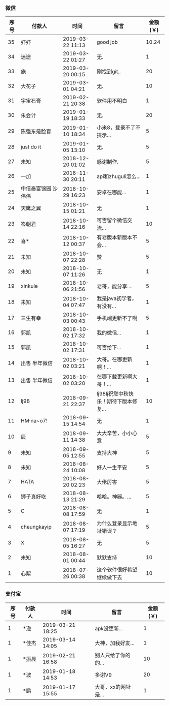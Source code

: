 ### 微信
 | 序号 | 付款人 | 时间| 留言 | 金额(￥) |
 | ----- | --------- | ----------- | ------------ | -------------|
 |35 | 虾虾  | 2019-03-22 11:13| good job             | 10.24|
 |34 | 迷途  | 2019-03-22 01:27| 无.              | 1|
 |33 | 施  | 2019-03-20 00:15| 刚找到git..              | 20|
 |32 | 大花子  | 2019-03-01 04:21| 无.              | 10|
 |31 | 宇宙石膏  | 2019-02-21 20:38| 软件用不明白              | 1|
 |30 | 朱会计  | 2019-01-19 18:33| 无.              | 20|
 |29 | 陈强东是脸盲  | 2019-01-10 18:34| 小米8，登录不了不提示...              | 5|
 |28 | just do it  | 2019-01-05 13:10| 无.              | 5|
 |27 | 未知 | 2018-12-20 01:02| 感谢制作.              | 5|
 |26 | 一加  | 2018-11-30 20:11| api和zhuguli怎么...              | 1|
 |25 | 中信泰富锦园 沙伟伟  | 2018-10-29 16:23| 安卓在哪能...              | 1|
 |24 | 天鹰之翼  | 2018-10-15 01:21| 无              | 1|
 |23 | 岑朝君  | 2018-10-14 22:16| 可否留个微信交流...              | 10|
 |22 | 喜*  | 2018-10-12 00:37| 有老版本新版本不会...              | 5|
 |21 | 未知  | 2018-10-07 22:28| 赞             | 5|
 |20 | 未知  | 2018-10-07 11:26| 无              | 1|
 |19 | xinkule  | 2018-10-06 21:56| 老哥，能分享....              | 5|
 |18 | 未知  | 2018-10-04 07:47| 我是java初学者，有没有...              | 1|
 |17 | 三生有幸  | 2018-10-03 00:43| 手机端更新不了啊              | 5|
 |16 | 郭凯  | 2018-10-02 17:32| 我的微信...              | 1|
 |15 | 郭凯  | 2018-10-02 17:31| 可否给下...              | 1|
 |14 | 出售 半年微信  | 2018-10-02 03:21| 大哥。在哪更新啊！...              | 1|
 |13 | 出售 半年微信  | 2018-10-02 03:20| 在哪下载更新啊大哥！...              | 1|
 |12 | lj98  | 2018-09-21 22:37| lj98lj祝您中秋快乐！期待下版本修复...              | 10|
 |11 | HM·na~o7!  | 2018-09-15 14:54| 无              | 1|
 |10 | 辰  | 2018-09-11 14:38| 大大辛苦，小小心意              | 5|
 |9 | 未知  | 2018-09-05 12:55| 支持大神              | 5|
 |8 | 未知  | 2018-08-24 10:08| 好人一生平安              | 5|
 |7 | HATA  | 2018-08-20 02:23| 大佬厉害              | 5|
 |6 | 狮子真好吃  | 2018-08-13 21:29| 哈哈。神器。...              | 5|
 |5 | C | 2018-08-08 17:59| 无              | 1|
 |4 | cheungkayip  | 2018-08-07 17:19 | 为什么登录显示地址错误？ | 5|
 |3 | X  | 2018-08-05 16:27| 无              | 5|
 |2 | 未知  | 2018-08-01 00:44 | 默默支持              | 10|
 |1 | 心絮 | 2018-07-26 00:38 | 这个软件很好希望继续做下去 | 10|


### 支付宝

 | 序号 | 付款人 | 时间| 留言 | 金额(￥) |
 | ----- | --------- | ----------- | ------------ | -------------|
 |1 | *逊  | 2019-03-21 18:25| apk没更新...              | 1|
 |1 | *佳杰  | 2019-03-14 14:05| 大神，加我好友...              | 1|
 |1 | *振晨  | 2019-02-21 16:58| 别人只给了你的的...              | 10|
 |1 | *波  | 2019-01-18 14:53| 多谢V9              | 20|
 |1 | *鹏  | 2019-01-17 15:55| 大哥，xx的网址是...              | 1|

